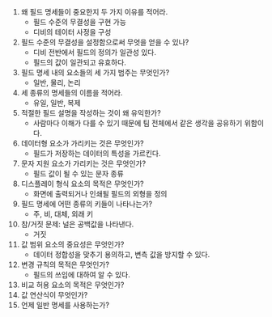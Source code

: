 1. 왜 필드 명세들이 중요한지 두 가지 이유를 적어라.
   - 필드 수준의 무결성을 구현 가능
   - 디비의 테이터 사정을 구성
1. 필드 수준의 무결성을 설정함으로써 무엇을 얻을 수 있나?
   - 디비 전반에서 필드의 정의가 일관성 있다.
   - 필드의 값이 일관되고 유효하다.
1. 필드 명세 내의 요소들의 세 가지 범주는 무엇인가?
   - 일반, 물리, 논리
1. 세 종류의 명세들의 이름을 적어라.
   - 유일, 일반, 복제
1. 적절한 필드 설명을 작성하는 것이 왜 유익한가?
   - 사람마다 이해가 다를 수 있기 때문에 팀 전체에서 같은 생각을 공유하기 위함이다.
1. 데이터형 요소가 가리키는 것은 무엇인가?
   - 필드가 저장하는 데이터의 특성을 가르킨다.
1. 문자 지원 요소가 가리키는 것은 무엇인가?
   - 필드 값이 될 수 있는 문자 종류
1. 디스플레이 형식 요소의 목적은 무엇인가?
   - 화면에 출력되거나 인쇄될 필드의 외형을 정의
1. 필드 명세에 어떤 종류의 키들이 나타나는가?
   - 주, 비, 대체, 외래 키
1. 참/거짓 문제: 널은 공백값을 나타낸다.
   - 거짓
1. 값 범위 요소의 중요성은 무엇인가?
   - 데이터 정합성을 맞추기 용의하고, 변측 값을 방지할 수 있다.
1. 변경 규칙의 목적은 무엇인가?
   - 필드의 쓰임에 대하여 알 수 있다.
1. 비교 허용 요소의 목적은 무엇인가?
1. 값 연산식이 무엇인가?
1. 언제 일반 명세를 사용하는가?
